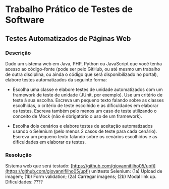 # Trabalho Prático de Testes de Software
## Testes Automatizados de Páginas Web

### Descrição

Dado um sistema web em Java, PHP, Python ou JavaScript que você tenha acesso ao código-fonte (pode ser pelo GitHub, ou até mesmo um trabalho
de outra disciplina, ou ainda o código que será disponibilizado no portal), elabore testes automatizados da seguinte forma:

* Escolha uma classe e elabore testes de unidade automatizados com um framework de teste de
unidade (JUnit, por exemplo). Use um critério de teste à sua escolha. Escreva um pequeno texto
falando sobre as classes escolhidas, o critério de teste escolhido e as dificuldades em elaborar os
testes. Escreva também pelo menos um caso de teste utilizando o conceito de Mock (não é obrigatório o uso de um framework).

* Escolha dois cenários e elabore testes de aceitação automatizados usando o Selenium (pelo menos 2 casos de teste para cada cenário).
Escreva um pequeno texto falando sobre os cenários escolhidos e as dificuldades em elaborar os testes.

### Resolução

Sistema web que será testado: [https://github.com/giovannifilho05/upfi](https://github.com/giovannifilho05/upfi)
unittests Selenium: (1a) Upload de imagem; (1b) Form validation; (2a) Carregar imagens; (2b) Modal link up.
Dificuldades: ????

